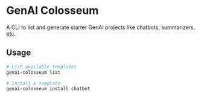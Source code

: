 # GenAI Colosseum

A CLI to list and generate starter GenAI projects like chatbots, summarizers, etc.

## Usage

```bash
# List available templates
genai-colosseum list

# Install a template
genai-colosseum install chatbot
```
